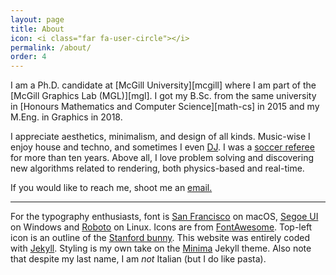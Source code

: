 ```yaml
---
layout: page
title: About
icon: <i class="far fa-user-circle"></i>
permalink: /about/
order: 4
---
```


<div id="profile"></div>
I am a Ph.D. candidate at [McGill University][mcgill] where I am part of the [McGill Graphics Lab (MGL)][mgl]. I got my B.Sc. from the same university in [Honours Mathematics and Computer Science][math-cs] in 2015 and my M.Eng. in Graphics in 2018. 
<!--During my undergrad, I helped organizing the [Seminars in Undergraduate Mathematics in Montreal (SUMM)][summ] for three years to promote pure and applied mathematical research in the city.-->

I appreciate aesthetics, minimalism, and design of all kinds. Music-wise I enjoy house and techno, and sometimes I even [DJ](../assets/joey_dj.jpg). I was a [soccer referee](http://www.federation-soccer.qc.ca/) for more than ten years. Above all, I love problem solving and discovering new algorithms related to rendering, both physics-based and real-time.

If you would like to reach me, shoot me an <a href="mailto:{{site.email}}">email.</a>

---
For the typography enthusiasts, font is [San Francisco](https://developer.apple.com/fonts) on macOS, [Segoe UI](https://docs.microsoft.com/en-us/typography/font-list/segoe-ui) on Windows and [Roboto](https://fonts.google.com/specimen/Roboto) on Linux. Icons are from [FontAwesome](https://fontawesome.com). Top-left icon is an outline of the [Stanford bunny](https://graphics.stanford.edu/software/scanview/models/bunny.html). This website was entirely coded with [Jekyll][jekyll]. Styling is my own take on the [Minima](https://github.com/jekyll/minima) Jekyll theme. Also note that despite my last name, I am _not_ Italian (but I do like pasta).

[math-cs]: http://www.mcgill.ca/study/2013-2014/faculties/science/undergraduate/programs/bachelor-science-bsc-joint-honours-mathematics-and-computer
[mcgill]: http://www.mcgill.ca
[garneau]: http://www.cegepgarneau.ca
[henriette]: https://www.fonts.com/font/typejockeys/henriette
[franklin]: https://www.fonts.com/font/urw/franklin-gothic/urw-complete-family-pack
[incol]: https://fonts.google.com/specimen/Inconsolata
[jekyll]: https://jekyllrb.com/
[typekit]: https://typekit.com/
[mgl]: http://gfx.lab.mcgill.ca/
[summ]: http://summ.math.uqam.ca/?lang=en
